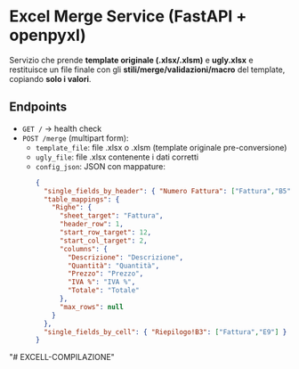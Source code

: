 
# Excel Merge Service (FastAPI + openpyxl)

Servizio che prende **template originale (.xlsx/.xlsm)** e **ugly.xlsx** e restituisce un file finale
con gli **stili/merge/validazioni/macro** del template, copiando **solo i valori**.

## Endpoints
- `GET /` → health check
- `POST /merge` (multipart form):
  - `template_file`: file .xlsx o .xlsm (template originale pre-conversione)
  - `ugly_file`: file .xlsx contenente i dati corretti
  - `config_json`: JSON con mappature:
    ```json
    {
      "single_fields_by_header": { "Numero Fattura": ["Fattura","B5"] },
      "table_mappings": {
        "Righe": {
          "sheet_target": "Fattura",
          "header_row": 1,
          "start_row_target": 12,
          "start_col_target": 2,
          "columns": {
            "Descrizione": "Descrizione",
            "Quantità": "Quantità",
            "Prezzo": "Prezzo",
            "IVA %": "IVA %",
            "Totale": "Totale"
          },
          "max_rows": null
        }
      },
      "single_fields_by_cell": { "Riepilogo!B3": ["Fattura","E9"] }
    }
    ```
"# EXCELL-COMPILAZIONE" 
